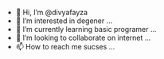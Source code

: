 - 👋 Hi, I’m @divyafayza
- 👀 I’m interested in degener ...
- 🌱 I’m currently learning basic programer ...
- 💞️ I’m looking to collaborate on internet ...
- 📫 How to reach me sucses ...

<!---
divyafayza/divyafayza is a ✨ special ✨ repository because its `README.md` (this file) appears on your GitHub profile.
You can click the Preview link to take a look at your changes.
--->

